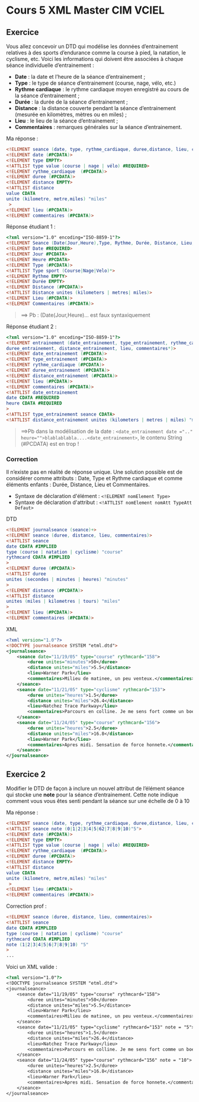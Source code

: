 # Cours 5 XML Master CIM VCIEL


## Exercice
Vous allez concevoir un DTD qui modélise les données d’entrainement relatives à des sports d’endurance
comme la course à pied, la natation, le cyclisme, etc. Voici les informations qui doivent être associées à
chaque séance individuelle d’entrainement :
- **Date** : la date et l’heure de la séance d’entrainement ;
- **Type** : le type de séance d’entrainement (course, nage, vélo, etc.)
- **Rythme cardiaque** : le rythme cardiaque moyen enregistré au cours de la séance d’entrainement ;
- **Durée** : la durée de la séance d’entrainement ;
- **Distance** : la distance couverte pendant la séance d’entrainement (mesurée en kilomètres, mètres ou en
miles) ;
- **Lieu** : le lieu de la séance d’entrainement ;
- **Commentaires** : remarques générales sur la séance d’entrainement.

Ma réponse : 
```dtd
<!ELEMENT seance (date, type, rythme_cardiaque, duree,distance, lieu, commentaires)/>
<!ELEMENT date (#PCDATA)>
<!ELEMENT type EMPTY>
<!ATTLIST type value (course | nage | vélo) #REQUIRED>
<!ELEMENT rythme_cardiaque  (#PCDATA)>
<!ELEMENT duree (#PCDATA)>
<!ELEMENT distance EMPTY>
<!ATTLIST distance 
value CDATA
unite (kilometre, metre,miles) "miles"
 >
<!ELEMENT lieu (#PCDATA)>
<!ELEMENT commentaires (#PCDATA)>
```

Réponse étudiant 1 :
```dtd
<?xml version="1.0" encoding="ISO-8859-1"?>
<!ELEMENT Seance (Date(Jour,Heure),Type, Rythme, Durée, Distance, Lieu,Commentaires)>
<!ELEMENT Date #REQUIRED>
<!ELEMENT Jour #PCDATA>
<!ELEMENT Heure #PCDATA>
<!ELEMENT Type (#PCDATA)>
<!ATTLIST Type sport (Course|Nage|Velo)*>
<!ELEMENT Rythme EMPTY>
<!ELEMENT Durée EMPTY>
<!ELEMENT Distance (#PCDATA)>
<!ATTLIST Distance unites (kilometers | metres| miles)>
<!ELEMENT Lieu (#PCDATA)>
<!ELEMENT Commentaires (#PCDATA)>
```
>==> Pb : (Date(Jour,Heure)... est faux syntaxiquement


Réponse étudiant 2 :
```dtd
<?xml version="1.0" encoding="ISO-8859-1"?>
<!ELEMENT entrainement (date_entrainement, type_entrainement, rythme_cardiaque,
duree_entrainement, distance_entrainement, lieu, commentaires*)>
<!ELEMENT date_entrainement (#PCDATA)>
<!ELEMENT type_entrainement (#PCDATA)>
<!ELEMENT rythme_cardiaque (#PCDATA)>
<!ELEMENT duree_entrainement (#PCDATA)>
<!ELEMENT distance_entrainement (#PCDATA)>
<!ELEMENT lieu (#PCDATA)>
<!ELEMENT commentaires (#PCDATA)>
<!ATTLIST date_entrainement
date CDATA #REQUIRED
heure CDATA #REQUIRED
>
<!ATTLIST type_entrainement seance CDATA>
<!ATTLIST distance_entrainement unites (kilometers | metres | miles) "miles">

```
>==>Pb dans la modélisation de la date : 
> `<date_entrainement date =".." heure="">blablablabla....<date_entrainement>`, le contenu String (#PCDATA) est en trop !

### Correction
Il n’existe pas en réalité de réponse unique. Une solution possible est de considérer comme attributs :
Date, Type et Rythme cardiaque et comme éléments enfants : Durée, Distance, Lieu et Commentaires.
- Syntaxe de déclaration d'élément : `<!ELEMENT nomElement Type>`
- Syntaxe de déclaration d'attribut : `<!ATTLIST nomElement nomAtt TypeAtt Defaut>`

DTD
```dtd
<!ELEMENT journalseance (seance)+>
<!ELEMENT seance (duree, distance, lieu, commentaires)>
<!ATTLIST seance
date CDATA #IMPLIED
type (course | natation | cyclisme) "course"
rythmcard CDATA #IMPLIED
>
<!ELEMENT duree (#PCDATA)>
<!ATTLIST duree
unites (secondes | minutes | heures) "minutes"
>
<!ELEMENT distance (#PCDATA)>
<!ATTLIST distance
unites (miles | kilometres | tours) "miles"
>
<!ELEMENT lieu (#PCDATA)>
<!ELEMENT commentaires (#PCDATA)>
```

XML
```xml
<?xml version="1.0"?>
<!DOCTYPE journalseance SYSTEM "etml.dtd">
<journalseance>
    <seance date="11/19/05" type="course" rythmcard="158">
        <duree unites="minutes">50</duree>
        <distance unites="miles">5.5</distance>
        <lieu>Warner Park</lieu>
        <commentaires>Milieu de matinee, un peu venteux.</commentaires>
    </seance>
    <seance date="11/21/05" type="cyclisme" rythmcard="153">
        <duree unites="heures">1.5</duree>
        <distance unites="miles">26.4</distance>
        <lieu>Natchez Trace Parkway</lieu>
        <commentaires>Parcours en colline. Je me sens fort comme un boeuf.</commentaires>
    </seance>
    <seance date="11/24/05" type="course" rythmcard="156">
        <duree unites="heures">2.5</duree>
        <distance unites="miles">16.8</distance>
        <lieu>Warner Park</lieu>
        <commentaires>Apres midi. Sensation de force honnete.</commentaires>
    </seance>
</journalseance>
```

## Exercice 2
Modifier le DTD de façon à inclure un nouvel attribut de l’élément séance qui stocke une **note** pour la
séance d’entrainement. Cette note indique comment vous vous êtes senti pendant la séance sur une
échelle de 0 à 10

Ma réponse : 
```dtd
<!ELEMENT seance (date, type, rythme_cardiaque, duree,distance, lieu, commentaires)>
<!ATTLIST seance note (0|1|2|3|4|5|62|7|8|9|10)"5">
<!ELEMENT date (#PCDATA)>
<!ELEMENT type EMPTY>
<!ATTLIST type value (course | nage | vélo) #REQUIRED>
<!ELEMENT rythme_cardiaque  (#PCDATA)>
<!ELEMENT duree (#PCDATA)>
<!ELEMENT distance EMPTY>
<!ATTLIST distance 
value CDATA
unite (kilometre, metre,miles) "miles"
 >
<!ELEMENT lieu (#PCDATA)>
<!ELEMENT commentaires (#PCDATA)>
```

Correction prof : 
```dtd
<!ELEMENT seance (duree, distance, lieu, commentaires)>
<!ATTLIST seance
date CDATA #IMPLIED
type (course | natation | cyclisme) "course"
rythmcard CDATA #IMPLIED
note (1|2|3|4|5|6|7|8|9|10) "5"
>
...
```

Voici un XML valide :
```dtd
<?xml version="1.0"?>
<!DOCTYPE journalseance SYSTEM "etml.dtd">
<journalseance>
    <seance date="11/19/05" type="course" rythmcard="158">
        <duree unites="minutes">50</duree>
        <distance unites="miles">5.5</distance>
        <lieu>Warner Park</lieu>
        <commentaires>Milieu de matinee, un peu venteux.</commentaires>
    </seance>
    <seance date="11/21/05" type="cyclisme" rythmcard="153" note = "5">
        <duree unites="heures">1.5</duree>
        <distance unites="miles">26.4</distance>
        <lieu>Natchez Trace Parkway</lieu>
        <commentaires>Parcours en colline. Je me sens fort comme un boeuf.</commentaires>
    </seance>
    <seance date="11/24/05" type="course" rythmcard="156" note = "10">
        <duree unites="heures">2.5</duree>
        <distance unites="miles">16.8</distance>
        <lieu>Warner Park</lieu>
        <commentaires>Apres midi. Sensation de force honnete.</commentaires>
    </seance>
</journalseance>
```